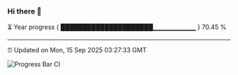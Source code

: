 ### Hi there 👋

⏳ Year progress { █████████████████████▁▁▁▁▁▁▁▁▁ } 70.45 %

---

⏰ Updated on Mon, 15 Sep 2025 03:27:33 GMT

![Progress Bar CI](https://github.com/IshwaranRudhara/GIT-ACTION/workflows/Progress%20Bar%20CI/badge.svg)
